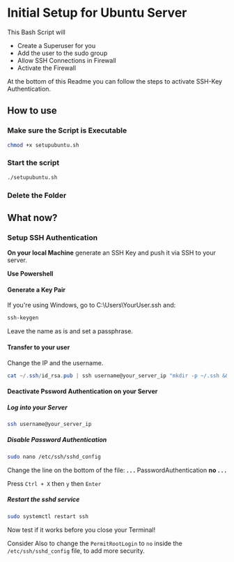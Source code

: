 # Initial Setup for Ubuntu Server

This Bash Script will 
- Create a Superuser for you
- Add the user to the sudo group
- Allow SSH Connections in Firewall
- Activate the Firewall

At the bottom of this Readme you can follow the steps to activate SSH-Key Authentication.

## How to use

### Make sure the Script is Executable
```bash
chmod +x setupubuntu.sh
```

### Start the script
```bash
./setupubuntu.sh
```

### Delete the Folder

## What now?

### Setup SSH Authentication

**On your local Machine** generate an SSH Key and push it via SSH to your server.

**Use Powershell**

#### Generate a Key Pair
If you're using Windows, go to C:\Users\YourUser\.ssh and:
```powershell
ssh-keygen
```
Leave the name as is and set a passphrase.

#### Transfer to your user
Change the IP and the username.
```powershell
cat ~/.ssh/id_rsa.pub | ssh username@your_server_ip "mkdir -p ~/.ssh && touch ~/.ssh/authorized_keys && chmod -R go= ~/.ssh && cat >> ~/.ssh/authorized_keys"

```

#### Deactivate Pssword Authentication on your Server

##### Log into your Server
```bash
ssh username@your_server_ip
```

##### Disable Password Authentication 
```bash
sudo nano /etc/ssh/sshd_config
```

Change the line on the bottom of the file:
**. . .**
PasswordAuthentication **no**
**. . .**

Press `Ctrl + X` then `y` then `Enter`

##### Restart the sshd service
```bash
sudo systemctl restart ssh
```

Now test if it works before you close your Terminal!

Consider Also to change the `PermitRootLogin` to `no` inside the `/etc/ssh/sshd_config` file, to add more security.